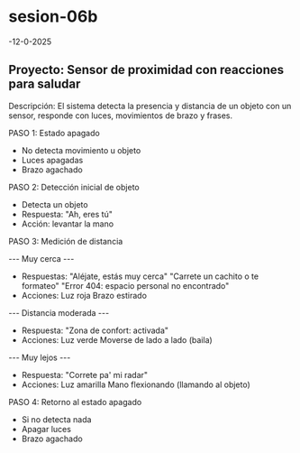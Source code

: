 # sesion-06b

-12-0-2025

## Proyecto: Sensor de proximidad con reacciones para saludar

  Descripción:
    El sistema detecta la presencia y distancia de un objeto con un sensor,
    responde con luces, movimientos de brazo y frases.

PASO 1: Estado apagado

- No detecta movimiento u objeto
- Luces apagadas
- Brazo agachado

PASO 2: Detección inicial de objeto

- Detecta un objeto
- Respuesta: "Ah, eres tú"
- Acción: levantar la mano

PASO 3: Medición de distancia

 --- Muy cerca ---

- Respuestas:
   "Aléjate, estás muy cerca"
   "Carrete un cachito o te formateo"
   "Error 404: espacio personal no encontrado"
- Acciones:
   Luz roja
   Brazo estirado

 --- Distancia moderada ---

- Respuesta: "Zona de confort: activada"
- Acciones:
   Luz verde
   Moverse de lado a lado (baila)

 --- Muy lejos ---

- Respuesta: "Correte pa' mi radar"
- Acciones:
   Luz amarilla
   Mano flexionando (llamando al objeto)

PASO 4: Retorno al estado apagado

- Si no detecta nada
- Apagar luces
- Brazo agachado

